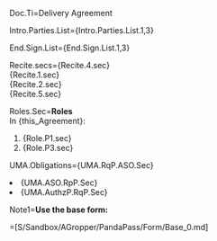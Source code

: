 Doc.Ti=Delivery Agreement

Intro.Parties.List={Intro.Parties.List.1,3}

End.Sign.List={End.Sign.List.1,3}

Recite.secs={Recite.4.sec}<br>{Recite.1.sec}<br>{Recite.2.sec}<br>{Recite.5.sec}

Roles.Sec=<b>Roles</b><br>In {this_Agreement}:<ol><li>{Role.P1.sec}<li>{Role.P3.sec}</ol>

UMA.Obligations={UMA.RqP.ASO.Sec}<li>{UMA.ASO.RpP.Sec}<li>{UMA.AuthzP.RqP.Sec}

Note1=<b>Use the base form:</b>

=[S/Sandbox/AGropper/PandaPass/Form/Base_0.md]